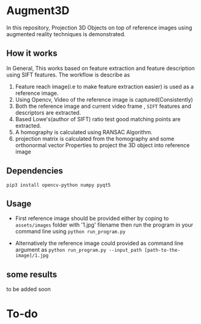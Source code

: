# Augment3D

In this repository, Projection 3D Objects on top of reference images using augmented reality techniques is demonstrated.

## How it works
In General, This works based on feature extraction and feature description using SIFT features. The workflow is describe as

 1. Feature reach image(i.e to make feature extraction easier) is used as a reference image.
 2. Using Opencv, Video of the reference image is captured(Consistently)
 3. Both the reference image and current video frame , `SIFT` features and descriptors are extracted.
 4. Based Lowe's(author of SIFT) ratio test good matching points are extracted.
 5. A homography is calculated using RANSAC Algorithm.
 6. projection matrix is calculated from the homography and some orthonormal vector Properties to project the 3D object into
 reference image

 ## Dependencies

 ```pip3 install opencv-python numpy pyqt5```

## Usage

*  First reference image should be provided either by coping to `assets/images` folder with '1.jpg' filename
   then run the program in your command line using `python run_program.py`

* Alternatively the reference image could provided as command line argument as `python run_program.py --input_path [path-to-the-image]/1.jpg`


## some results

to be added soon

# To-do
